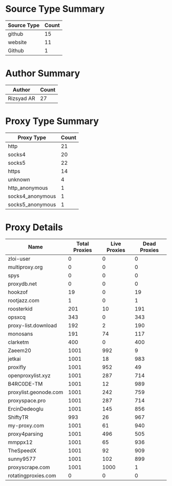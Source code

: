# Source Type Summary

| Source Type | Count |
|-------------|-------|
| github | 15 |
| website | 11 |
| Github | 1 |


# Author Summary

| Author | Count |
|--------|-------|
| Rizsyad AR | 27 |


# Proxy Type Summary

| Proxy Type | Count |
|------------|-------|
| http | 21 |
| socks4 | 20 |
| socks5 | 22 |
| https | 14 |
| unknown | 4 |
| http_anonymous | 1 |
| socks4_anonymous | 1 |
| socks5_anonymous | 1 |


# Proxy Details

| Name | Total Proxies | Live Proxies | Dead Proxies |
|------|---------------|--------------|---------------|
| zloi-user | 0 | 0 | 0 |
| multiproxy.org | 0 | 0 | 0 |
| spys | 0 | 0 | 0 |
| proxydb.net | 0 | 0 | 0 |
| hookzof | 19 | 0 | 19 |
| rootjazz.com | 1 | 0 | 1 |
| roosterkid | 201 | 10 | 191 |
| opsxcq | 343 | 0 | 343 |
| proxy-list.download | 192 | 2 | 190 |
| monosans | 191 | 74 | 117 |
| clarketm | 400 | 0 | 400 |
| Zaeem20 | 1001 | 992 | 9 |
| jetkai | 1001 | 18 | 983 |
| proxifly | 1001 | 952 | 49 |
| openproxylist.xyz | 1001 | 287 | 714 |
| B4RC0DE-TM | 1001 | 12 | 989 |
| proxylist.geonode.com | 1001 | 242 | 759 |
| proxyspace.pro | 1001 | 287 | 714 |
| ErcinDedeoglu | 1001 | 145 | 856 |
| ShiftyTR | 993 | 26 | 967 |
| my-proxy.com | 1001 | 61 | 940 |
| proxy4parsing | 1001 | 496 | 505 |
| mmppx12 | 1001 | 65 | 936 |
| TheSpeedX | 1001 | 92 | 909 |
| sunny9577 | 1001 | 102 | 899 |
| proxyscrape.com | 1001 | 1000 | 1 |
| rotatingproxies.com | 0 | 0 | 0 |
